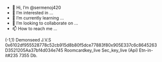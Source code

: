 - 👋 Hi, I’m @sermenoj420
- 👀 I’m interested in ...
- 🌱 I’m currently learning ...
- 💞️ I’m looking to collaborate on ...
- 📫 How to reach me ...

<!---
sermenoj420/sermenoj420 is a ✨ special ✨ repository because its `README.md` (this file) appears on your GitHub profile.
You can click the Preview link to take a look at your changes.
--->
(-1,1)
Demonseed
J.V.S
0x6102df955528778c52cb915d8b80f5dce77883f80x905E337c6c8645263D3521205Aa37bf4d034e745
Roomcardkey_live
Sec_key_live
(Api)
Etn-in-it#235
7355
Db. 
